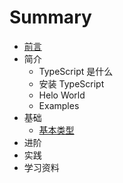 # Summary

- [前言](README.md)
- 简介
  - TypeScript 是什么
  - 安装 TypeScript
  - Helo World
  - Examples
- 基础
  - [基本类型](basics/basic-types.md)
- 进阶
- 实践
- 学习资料
